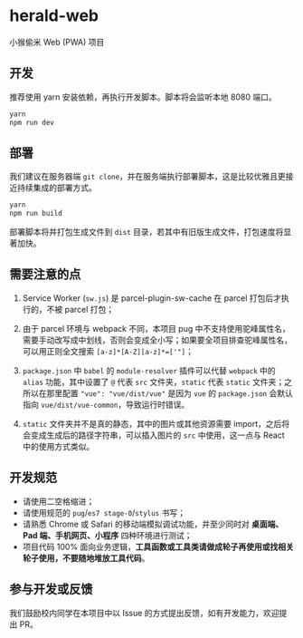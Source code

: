 # herald-web

小猴偷米 Web (PWA) 项目

## 开发

推荐使用 yarn 安装依赖，再执行开发脚本。脚本将会监听本地 8080 端口。

```bash
yarn
npm run dev
```

## 部署

我们建议在服务器端 `git clone`，并在服务端执行部署脚本，这是比较优雅且更接近持续集成的部署方式。

```bash
yarn
npm run build
```

部署脚本将并打包生成文件到 `dist` 目录，若其中有旧版生成文件，打包速度将显著加快。

## 需要注意的点

1. Service Worker (`sw.js`) 是 parcel-plugin-sw-cache 在 parcel 打包后才执行的，不被 parcel 打包；

2. 由于 parcel 环境与 webpack 不同，本项目 pug 中不支持使用驼峰属性名，需要手动改写成中划线，否则会变成全小写；如果要全项目排查驼峰属性名，可以用正则全文搜索 `[a-z]*[A-Z][a-z]*=['"]`；

3. `package.json` 中 `babel` 的 `module-resolver` 插件可以代替 `webpack` 中的 `alias` 功能，其中设置了 `@` 代表 `src` 文件夹，`static` 代表 `static` 文件夹；之所以在那里配置 `"vue": "vue/dist/vue"` 是因为 `vue` 的 `package.json` 会默认指向 `vue/dist/vue-common`，导致运行时错误。

4. `static` 文件夹并不是真的静态，其中的图片或其他资源需要 import，之后将会变成生成后的路径字符串，可以插入图片的 `src` 中使用，这一点与 React 中的使用方式类似。

## 开发规范

- 请使用二空格缩进；
- 请使用规范的 `pug`/`es7 stage-0`/`stylus` 书写；
- 请熟悉 Chrome 或 Safari 的移动端模拟调试功能，并至少同时对 **桌面端、Pad 端、手机网页、小程序** 四种环境进行测试；
- 项目代码 100% 面向业务逻辑，**工具函数或工具类请做成轮子再使用或找相关轮子使用，不要随地堆放工具代码**。

## 参与开发或反馈

我们鼓励校内同学在本项目中以 Issue 的方式提出反馈，如有开发能力，欢迎提出 PR。

